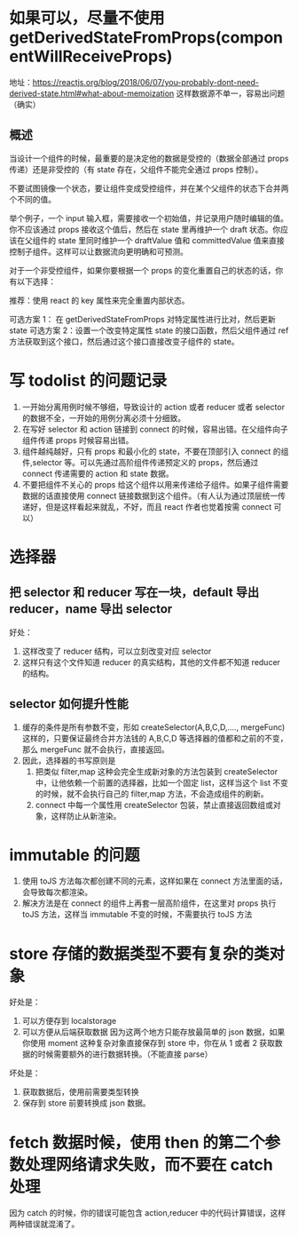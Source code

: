 # 如果可以，尽量不使用 getDerivedStateFromProps(componentWillReceiveProps)

地址：https://reactjs.org/blog/2018/06/07/you-probably-dont-need-derived-state.html#what-about-memoization
这样数据源不单一，容易出问题（确实）

## 概述

当设计一个组件的时候，最重要的是决定他的数据是受控的（数据全部通过 props 传递）还是非受控的（有 state 存在，父组件不能完全通过 props 控制）。

不要试图镜像一个状态，要让组件变成受控组件，并在某个父组件的状态下合并两个不同的值。

举个例子，一个 input 输入框，需要接收一个初始值，并记录用户随时编辑的值。你不应该通过 props 接收这个值后，然后在 state 里再维护一个 draft 状态。你应该在父组件的 state 里同时维护一个 draftValue 值和 committedValue 值来直接控制子组件。这样可以让数据流向更明确和可预测。

对于一个非受控组件，如果你要根据一个 props 的变化重置自己的状态的话，你有以下选择：

推荐：使用 react 的 key 属性来完全重置内部状态。

可选方案 1： 在 getDerivedStateFromProps 对特定属性进行比对，然后更新 state
可选方案 2：设置一个改变特定属性 state 的接口函数，然后父组件通过 ref 方法获取到这个接口，然后通过这个接口直接改变子组件的 state。

# 写 todolist 的问题记录

1. 一开始分离用例时候不够细，导致设计的 action 或者 reducer 或者 selector 的数据不全，一开始的用例分离必须十分细致。
2. 在写好 selector 和 action 链接到 connect 的时候，容易出错。在父组件向子组件传递 props 时候容易出错。
3. 组件越纯越好，只有 props 和最小化的 state，不要在顶部引入 connect 的组件,selector 等。可以先通过高阶组件传递预定义的 props，然后通过 connect 传递需要的 action 和 state 数据。
4. 不要把组件不关心的 props 给这个组件以用来传递给子组件。如果子组件需要数据的话直接使用 connect 链接数据到这个组件。（有人认为通过顶层统一传递好，但是这样看起来就乱，不好，而且 react 作者也觉着按需 connect 可以）

# 选择器

## 把 selector 和 reducer 写在一块，default 导出 reducer，name 导出 selector

好处：

1. 这样改变了 reducer 结构，可以立刻改变对应 selector
2. 这样只有这个文件知道 reducer 的真实结构，其他的文件都不知道 reducer 的结构。

## selector 如何提升性能

1. 缓存的条件是所有参数不变，形如 createSelector(A,B,C,D,...., mergeFunc)这样的，只要保证最终合并方法钱的 A,B,C,D 等选择器的值都和之前的不变，那么 mergeFunc 就不会执行，直接返回。
2. 因此，选择器的书写原则是
   1. 把类似 filter,map 这种会完全生成新对象的方法包装到 createSelector 中，让他依赖一个前置的选择器，比如一个固定 list，这样当这个 list 不变的时候，就不会执行自己的 filter,map 方法，不会造成组件的刷新。
   2. connect 中每一个属性用 createSelector 包装，禁止直接返回数组或对象，这样防止从新渲染。

# immutable 的问题

1. 使用 toJS 方法每次都创建不同的元素，这样如果在 connect 方法里面的话，会导致每次都渲染。
2. 解决方法是在 connect 的组件上再套一层高阶组件，在这里对 props 执行 toJS 方法，这样当 immutable 不变的时候，不需要执行 toJS 方法

# store 存储的数据类型不要有复杂的类对象

好处是：

1. 可以方便存到 localstorage
2. 可以方便从后端获取数据
   因为这两个地方只能存放最简单的 json 数据，如果你使用 moment 这种复杂对象直接保存到
   store 中，你在从 1 或者 2 获取数据的时候需要额外的进行数据转换。（不能直接 parse）

坏处是：

1. 获取数据后，使用前需要类型转换
2. 保存到 store 前要转换成 json 数据。

# fetch 数据时候，使用 then 的第二个参数处理网络请求失败，而不要在 catch 处理

因为 catch 的时候，你的错误可能包含 action,reducer 中的代码计算错误，这样两种错误就混淆了。
